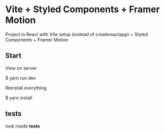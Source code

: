 # Vite + Styled Components + Framer Motion

Project in React with Vite setup (instead of createreactapp) + Styled Components + Framer Motion

## Start

View on server

$ yarn run dev

Reinstall everything

$ yarn install

## tests

look inside **tests**
